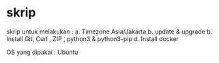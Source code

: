 # skrip
skrip untuk melakukan :
a. Timezone Asia/Jakarta
b. update & upgrade 
b. Install Git, Curl , ZIP , python3 & python3-pip
d. Install docker

OS yang dipakai : Ubuntu 

